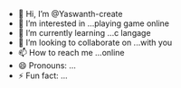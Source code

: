 - 👋 Hi, I’m @Yaswanth-create
- 👀 I’m interested in ...playing game online
- 🌱 I’m currently learning ...c langage
- 💞️ I’m looking to collaborate on ...with you
- 📫 How to reach me ...online
- 😄 Pronouns: ...
- ⚡ Fun fact: ...

<!---
Yaswanth-create/Yaswanth-create is a ✨ special ✨ repository because its `README.md` (this file) appears on your GitHub profile.
You can click the Preview link to take a look at your changes.
--->
